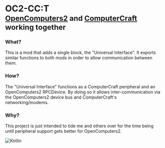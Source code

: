 # OC2-CC:T <br> <sup>[OpenComputers2](https://github.com/fnuecke/oc2) and [ComputerCraft](https://github.com/cc-tweaked/CC-Tweaked) working together</sup>

### What?
This is a mod that adds a single block, the "Universal Interface". It exports similar functions to both mods in order to allow communication between them.

### How?
The "Universal Interface" functions as a ComputerCraft peripheral and an OpenComputers2 RPCDevice. By doing so it allows inter-communication via the OpenComputers2 device bus and ComputerCraft's networking/modems.

### Why?
This project is just intended to tide me and others over for the time being until peripheral support gets better for OpenComputers2.

![Kotlin](https://img.shields.io/badge/kotlin-%230095D5.svg?style=for-the-badge&logo=kotlin&logoColor=white)
